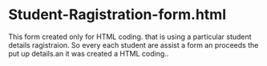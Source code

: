 # Student-Ragistration-form.html
This form created only for HTML coding. that is using a particular student details ragistraion. So every each student are assist a form an proceeds the put up details.an it was created a HTML coding..  
